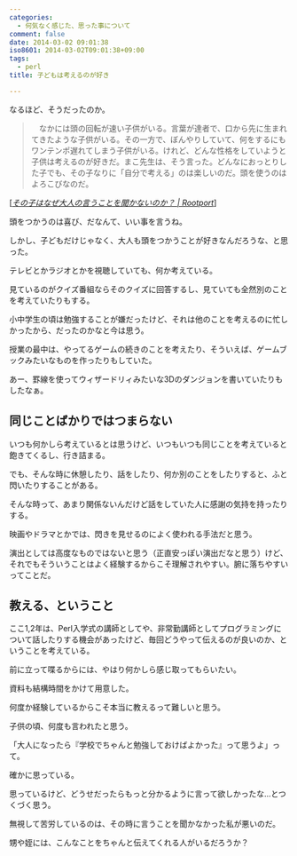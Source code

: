 ```yaml
---
categories:
  - 何気なく感じた、思った事について
comment: false
date: 2014-03-02 09:01:38
iso8601: 2014-03-02T09:01:38+09:00
tags:
  - perl
title: 子どもは考えるのが好き

---
```


<p>なるほど、そうだったのか。</p>

<blockquote cite="http://www.huffingtonpost.jp/rootport/child-adult-parenting_b_4872791.html" title="その子はなぜ大人の言うことを聞かないのか？ | Rootport" class="blockquote"><p>　なかには頭の回転が速い子供がいる。言葉が達者で、口から先に生まれてきたような子供がいる。その一方で、ぼんやりしていて、何をするにもワンテンポ遅れてしまう子供がいる。けれど、どんな性格をしていようと子供は考えるのが好きだ。まこ先生は、そう言った。どんなにおっとりした子でも、その子なりに「自分で考える」のは楽しいのだ。頭を使うのはよろこびなのだ。  </p></blockquote>

<div class="cite">[<cite><a href="http://www.huffingtonpost.jp/rootport/child-adult-parenting_b_4872791.html">その子はなぜ大人の言うことを聞かないのか？ | Rootport</a></cite>]</div>

<p>頭をつかうのは喜び、だなんて、いい事を言うね。</p>



<p>しかし、子どもだけじゃなく、大人も頭をつかうことが好きなんだろうな、と思った。</p>

<p>テレビとかラジオとかを視聴していても、何か考えている。</p>

<p>見ているのがクイズ番組ならそのクイズに回答するし、見ていても全然別のことを考えていたりもする。</p>

<p>小中学生の頃は勉強することが嫌だったけど、それは他のことを考えるのに忙しかったから、だったのかなと今は思う。</p>

<p>授業の最中は、やってるゲームの続きのことを考えたり、そういえば、ゲームブックみたいなものを作ったりもしていた。</p>

<p>あー、罫線を使ってウィザードリィみたいな3Dのダンジョンを書いていたりもしたなぁ。</p>

<h2>同じことばかりではつまらない</h2>

<p>いつも何かしら考えているとは思うけど、いつもいつも同じことを考えていると飽きてくるし、行き詰まる。</p>

<p>でも、そんな時に休憩したり、話をしたり、何か別のことをしたりすると、ふと閃いたりすることがある。</p>

<p>そんな時って、あまり関係ないんだけど話をしていた人に感謝の気持を持ったりする。</p>

<p>映画やドラマとかでは、閃きを見せるのによく使われる手法だと思う。</p>

<p>演出としては高度なものではないと思う（正直安っぽい演出だなと思う）けど、それでもそういうことはよく経験するからこそ理解されやすい。腑に落ちやすいってことだ。</p>

<h2>教える、ということ</h2>

<p>ここ1,2年は、Perl入学式の講師としてや、非常勤講師としてプログラミングについて話したりする機会があったけど、毎回どうやって伝えるのが良いのか、ということを考えている。</p>

<p>前に立って喋るからには、やはり何かしら感じ取ってもらいたい。</p>

<p>資料も結構時間をかけて用意した。</p>

<p>何度か経験しているからこそ本当に教えるって難しいと思う。</p>

<p>子供の頃、何度も言われたと思う。</p>

<p>「大人になったら『学校でちゃんと勉強しておけばよかった』って思うよ」って。</p>

<p>確かに思っている。</p>

<p>思っているけど、どうせだったらもっと分かるように言って欲しかったな…とつくづく思う。</p>

<p>無視して苦労しているのは、その時に言うことを聞かなかった私が悪いのだ。</p>

<p>甥や姪には、こんなことをちゃんと伝えてくれる人がいるだろうか？</p>
    	